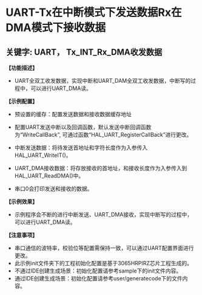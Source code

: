 # UART-Tx在中断模式下发送数据Rx在DMA模式下接收数据
## 关键字: UART， Tx_INT_Rx_DMA收发数据

**【功能描述】**
+ UART全双工收发数据，实现中断和UART_DAM全双工收发数据，中断写的过程中，可以进行UART_DMA读。

**【示例配置】**
+ 预设置的缓存：配置发送数据和接收数据缓存地址

+ 配置UART发送中断以及回调函数，默认发送中断回调函数为“WriteCallBack”, 可通过函数“HAL_UART_RegisterCallBack”进行更改。

+ 中断发送数据：将待发送首地址和字符长度作为入参传入HAL_UART_WriteIT()。

+ UART_DMA接收数据：将存放接收的首地址，和接收长度作为入参传入到HAL_UART_ReadDMA()中。

+ 串口0会打印发送和接收的数据。

**【示例效果】**
+ 示例程序会不断的进行中断发送、UART_DMA接收，实现中断写的过程中，可以进行UART_DMA读。

**【注意事项】**
+ 串口通信的波特率，校验位等配置需保持一致，可以通过UART配置界面进行更改。
+ 此示例init文件夹下的工程初始化配置是基于3065HRPIRZ芯片工程生成的。
+ 不通过IDE创建生成场景：初始化配置请参考sample下的init文件内容。
+ 通过IDE创建生成场景：初始化配置请参考user/generatecode下的文件内容。